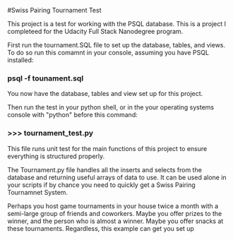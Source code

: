 #Swiss Pairing Tournament Test

This project is a test for working with the PSQL database. This is a project 
I completeed for the Udacity Full Stack Nanodegree program.

First run the tournament.SQL file to set up the database, tables, and views.
To do so run this comamnt in your console, assuming you have PSQL installed:

### psql -f tounament.sql

You now have the database, tables and view set up for this project.

Then run the test in your python shell, or in the your operating systems console 
with "python" before this command:

### >>> tournament_test.py

This file runs unit test for the main functions of this project to ensure everything
is structured properly.

The Tournament.py file handles all the inserts and selects from the database 
and returning useful arrays of data to use. It can be used alone in your scripts
if by chance you need to quickly get a Swiss Pairing Tournamnet System.

Perhaps you host game tournaments in your house twice a month with a semi-large
group of friends and coworkers. Maybe you offer prizes to the winner, and the person 
who is almost a winner. Maybe you offer snacks at these tournaments. Regardless, 
this example can get you set up